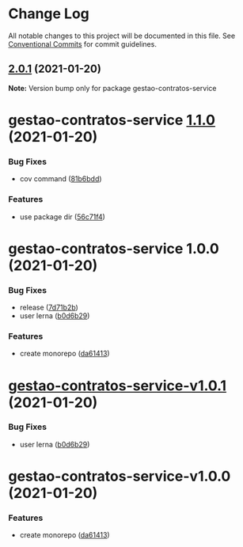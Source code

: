 # Change Log

All notable changes to this project will be documented in this file.
See [Conventional Commits](https://conventionalcommits.org) for commit guidelines.

## [2.0.1](https://github.com/tecidosbr/gestao-contratos-service/compare/v1.3.0...v2.0.1) (2021-01-20)

**Note:** Version bump only for package gestao-contratos-service





# gestao-contratos-service [1.1.0](https://github.com/tecidosbr/gestao-contratos/compare/gestao-contratos-service@1.0.0...gestao-contratos-service@1.1.0) (2021-01-20)


### Bug Fixes

* cov command ([81b6bdd](https://github.com/tecidosbr/gestao-contratos/commit/81b6bdd604fd16574cef62a1478a213df0081fdf))


### Features

* use package dir ([56c71f4](https://github.com/tecidosbr/gestao-contratos/commit/56c71f4cd1945241b7f2fc339f7fb8f8cfeb4146))

# gestao-contratos-service 1.0.0 (2021-01-20)


### Bug Fixes

* release ([7d71b2b](https://github.com/tecidosbr/gestao-contratos-service/commit/7d71b2b4ba3431fad4b17da80f2f2c21b185a068))
* user lerna ([b0d6b29](https://github.com/tecidosbr/gestao-contratos-service/commit/b0d6b2972cd3f1bb00dce4a47b9880bcf25816fe))


### Features

* create monorepo ([da61413](https://github.com/tecidosbr/gestao-contratos-service/commit/da6141338537906ff50a65c62f9665d5d7789477))

# [gestao-contratos-service-v1.0.1](https://github.com/tecidosbr/gestao-contratos-service/compare/gestao-contratos-service-v1.0.0...gestao-contratos-service-v1.0.1) (2021-01-20)


### Bug Fixes

* user lerna ([b0d6b29](https://github.com/tecidosbr/gestao-contratos-service/commit/b0d6b2972cd3f1bb00dce4a47b9880bcf25816fe))

# gestao-contratos-service-v1.0.0 (2021-01-20)


### Features

* create monorepo ([da61413](https://github.com/tecidosbr/gestao-contratos-service/commit/da6141338537906ff50a65c62f9665d5d7789477))
